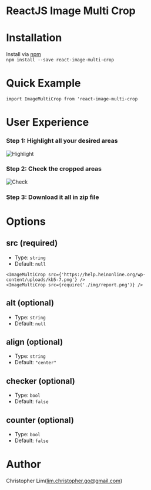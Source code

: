 # ReactJS Image Multi Crop

# Installation
Install via [npm]()  
```npm install --save react-image-multi-crop```
# Quick Example
```import ImageMultiCrop from 'react-image-multi-crop```  

# User Experience
### Step 1: Highlight all your desired areas  
![Highlight](./misc/examples/highlight.png)  
### Step 2: Check the cropped areas 
![Check](./misc/examples/check.png)  
### Step 3: Download it all in zip file  

# Options
## src (required)
* Type: `string`
* Default: `null`  

`<ImageMultiCrop src={'https://help.heinonline.org/wp-content/uploads/kb5-7.png'} />`  
`<ImageMultiCrop src={require('./img/report.png')} />`

## alt (optional)
* Type: `string`
* Default: `null`  

## align (optional)
* Type: `string`
* Default: `"center"`

## checker (optional)
* Type: `bool`
* Default: `false`  

## counter (optional)
* Type: `bool`
* Default: `false`  

# Author
Christopher Lim(lim.christopher.go@gmail.com)
